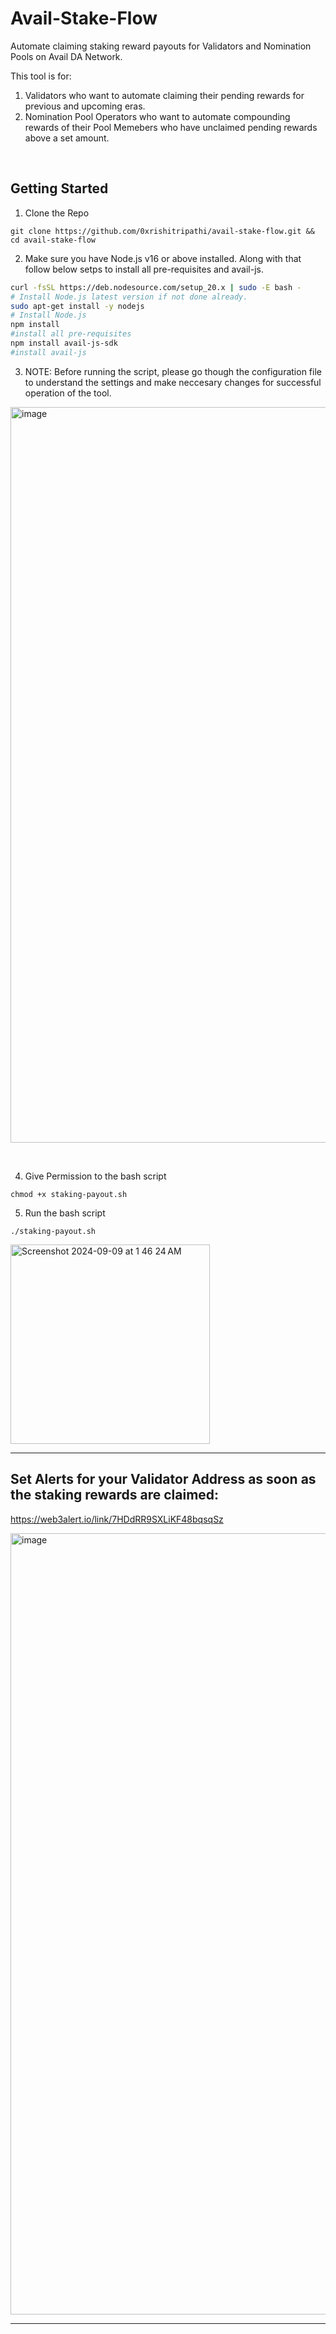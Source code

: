 # Avail-Stake-Flow 
Automate claiming staking reward payouts for Validators and Nomination Pools on Avail DA Network.

This tool is for:
1. Validators who want to automate claiming their pending rewards for previous and upcoming eras.
2. Nomination Pool Operators who want to automate compounding rewards of their Pool Memebers who have unclaimed pending rewards above a set amount. 

&nbsp;
&nbsp;
&nbsp;
&nbsp;
## Getting Started

1. Clone the Repo
```
git clone https://github.com/0xrishitripathi/avail-stake-flow.git && cd avail-stake-flow
```

2. Make sure you have Node.js v16 or above installed. Along with that follow below setps to install all pre-requisites and avail-js.
```bash
curl -fsSL https://deb.nodesource.com/setup_20.x | sudo -E bash -
# Install Node.js latest version if not done already.
sudo apt-get install -y nodejs
# Install Node.js
npm install
#install all pre-requisites
npm install avail-js-sdk
#install avail-js
```
3. NOTE: Before running the script, please go though the configuration file to understand the settings and make neccesary changes for successful operation of the tool.

<img width="1177" alt="image" src="https://github.com/user-attachments/assets/b519f5c7-f72b-488f-8cb0-3a4f8234a07b">

&nbsp;

4. Give Permission to the bash script
```
chmod +x staking-payout.sh
```

5. Run the bash script
```
./staking-payout.sh
```
<img width="319" alt="Screenshot 2024-09-09 at 1 46 24 AM" src="https://github.com/user-attachments/assets/68d2fe98-e634-4db9-9fd8-2d15bae6d2a5">



--------------------------------------------------------------------------------------------------------------------------------------

## Set Alerts for your Validator Address as soon as the staking rewards are claimed:

https://web3alert.io/link/7HDdRR9SXLiKF48bqsqSz

<img width="1250" alt="image" src="https://github.com/user-attachments/assets/499db008-e394-495b-8aad-de54e0a8a8fa">




--------------------------------------------------------------------------------------------------------------------------------------
